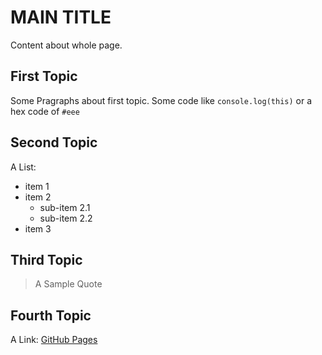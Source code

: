# MAIN TITLE

Content about whole page.

## First Topic

Some Pragraphs about first topic.
Some code like `console.log(this)` or a hex code of `#eee`

## Second Topic

A List:
  - item 1
  - item 2
    - sub-item 2.1
    - sub-item 2.2
  - item 3

## Third Topic
  > A Sample Quote

## Fourth Topic
A Link: [GitHub Pages](https://pages.github.com/)
